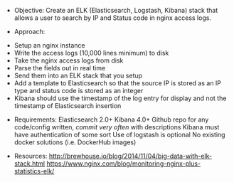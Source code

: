 - Objective:
Create an ELK (Elasticsearch, Logstash, Kibana) stack that allows a user to search by IP and Status code in nginx access logs.

- Approach:
* Setup an nginx instance
* Write the access logs (10,000 lines minimum) to disk
* Take the nginx access logs from disk
* Parse the fields out in real time
* Send them into an ELK stack that you setup
* Add a template to Elasticsearch so that the source IP is stored as an IP type and status code is stored as an integer
* Kibana should use the timestamp of the log entry for display and not the timestamp of Elasticsearch insertion

- Requirements:
Elasticsearch 2.0+
Kibana 4.0+
Github repo for any code/config written, *commit very often* with descriptions
Kibana must have authentication of some sort
Use of logstash is optional
No existing docker solutions (i.e. DockerHub images)

- Resources:
http://brewhouse.io/blog/2014/11/04/big-data-with-elk-stack.html
https://www.nginx.com/blog/monitoring-nginx-plus-statistics-elk/
